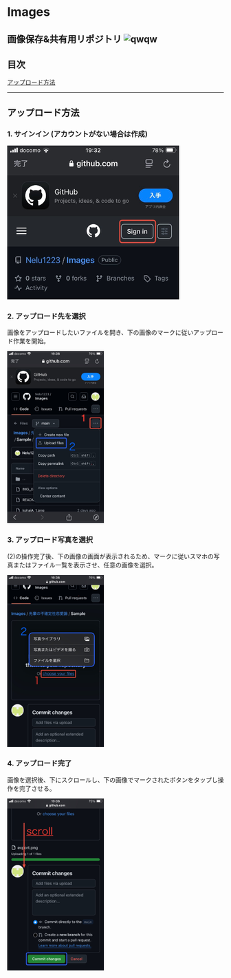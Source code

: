 # Images  

画像保存&共有用リポジトリ
![qwqw](https://github.com/user-attachments/assets/e66bc085-801d-43d8-91b2-a44660cde5a3)
---
## 目次  
[アップロード方法](https://github.com/Nelu1223/Images/blob/main/README.md#%E3%82%A2%E3%83%83%E3%83%97%E3%83%AD%E3%83%BC%E3%83%89%E6%96%B9%E6%B3%95)

---

## アップロード方法  
### 1. サインイン (アカウントがない場合は作成)

<img src="先輩の不確定性恋愛論/Sample/HowtoUpload/IMG_8141.jpeg" width="400">

### 2. アップロード先を選択
画像をアップロードしたいファイルを開き、下の画像のマークに従いアップロード作業を開始。

<img src="先輩の不確定性恋愛論/Sample/HowtoUpload/IMG_8142.jpeg" height="400">

### 3. アップロード写真を選択  
(2)の操作完了後、下の画像の画面が表示されるため、マークに従いスマホの写真またはファイル一覧を表示させ、任意の画像を選択。  

<img src="先輩の不確定性恋愛論/Sample/HowtoUpload/IMG_8143.jpeg" height="400">

### 4. アップロード完了  
画像を選択後、下にスクロールし、下の画像でマークされたボタンをタップし操作を完了させる。

<img src="先輩の不確定性恋愛論/Sample/HowtoUpload/IMG_8144.jpeg" height="400">
